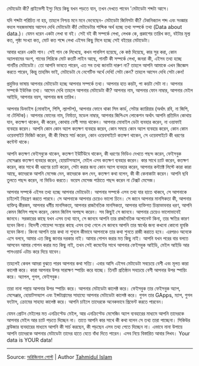 মেটাডেটা কী?
প্রাইভেসী ইস্যু নিয়ে কিছু যখন পড়তে যান, তখন দেখতে পাবেন 'মেটাডেটা শব্দটা আসে।

যদি শব্দটা পরিচিত না হয়, তাহলে নিশ্চয় মনে মনে ভেবেছেন- মেটাডেটা জিনিসটা কী? টেকনিক্যাল শব্দ এবং সংজ্ঞার বদলে সহজভাষায় আসেন দেখি মেটাডেটা কী!
মেটাডেটার শাব্দিক অর্থ হচ্ছে তথ্য সম্পর্কে তথ্য (Data about data.)।
যেমন ধরেন একটা লেখা বা বই। সেই বই কী সম্পর্কে লেখা, লেখক কে, প্রকাশের তারিখ কত, বইটার মূল্য কত, পৃষ্ঠা সংখ্যা কত, মোট কত শব্দে লেখা এইসব কিছু মিলে হচ্ছে সেই বইয়ের মেটাডেটা।

আবার ধরেন একটা গান। সেই গান কে লিখেছে, কখন পাবলিশ হয়েছে, কে কণ্ঠ দিয়েছে, কার সুর করা, কোন অ্যালবামের অংশ, গানের লিরিকে মোট কতটি লাইন আছে, গানটি কী সম্পর্কে লেখা, জনরা কী, এইসব তথ্য হচ্ছে গানটির মেটাডেটা।
তো আপনি ভাবতে পারেন, এত সব তথ্য জানাটা দারুণ না?
তাহলে আপনি আমাকে এখন জিজ্ঞেস করতে পারেন, কিন্তু তাহমিদ ভাই, মেটাডেটা যে নেগেটিভ অর্থে দেখি! সেটা কেন?
তাহলে আসেন দেখি সেটা কেন!

প্রযুক্তির ভাষায় আপনার মেটাডেটা হচ্ছে আপনার সম্পর্কে তথ্য। আপনার হাত কয়টা, পা কয়টা সেটা না। আপনার সম্পর্কে ইউনিক তথ্য।
আসেন দেখি তাহলে আপনার মেটাডেটা কী?
আপনার নাম, আপনার ফোন নাম্বার, আপনার মেইল আইডি, আপনার বয়স, আপনার জন্ম তারিখ।

আপনার ডিভাইস (মোবাইল, পিসি, ল্যাপটপ), আপনার ফোনে থাকা সিম কার্ড, সেটার ক্যারিয়ার (অর্থাৎ রবি, না জিপি, না টেলিটক)। আপনার ফোনের নাম, নির্মাতা, মডেল নাম্বার, আপনার জিপিএস লোকেশন অর্থাৎ আপনি প্রতিদিন কোথায় যান, কতক্ষণ থাকেন, কী করেন, কোথায় বেশী সময় থাকেন। আপনার মোবাইল ডেটা ব্যবহার করেন, না ওয়াফাই ব্যবহার করেন। আপনি কোন কোন অ্যাপ কতক্ষণ ব্যবহার করেন, কোন সময়ে কোন অ্যাপ ব্যবহার করেন, কোন কোন ওয়েবসাইট ভিজিট করেন, কী কী বিষয়ে সার্চ করেন, কোন ওয়েবসাইটে কতক্ষণ থাকেন, সে ওয়েবসাইটে কী ধরণের কন্টেন্ট থাকে।

আপনি কতক্ষণ ফেইসবুকে থাকেন, কতক্ষণ ইউটিউবে থাকেন, কী ধরণের ভিডিও দেখতে পছন্দ করেন, ফেইসবুক মেসেঞ্জার কতক্ষণ ব্যবহার করেন, হোয়াটসঅ্যাপ, মেইল এসব কতক্ষণ ব্যবহার করেন। কার সাথে চ্যাট করেন, কতক্ষণ করেন, কার সাথে কী ধরণের চ্যাট করেন, সেটা করার জন্য কোন অ্যাপ ব্যবহার করেন, আপনার কন্ট্যাক্ট লিস্টে কারা কারা আছে, কাদেরকে আপনি মেসেজ দেন, কাদেরকে কল দেন, কতক্ষণ কথা বলেন, কী কী কেনাকাটা করেন। আপনি ছবি তুলতে পছন্দ করেন, না ভিডিও করতে। ভয়েস মেসেজ পাঠাতে পছন্দ করেন না টেক্সট মেসেজ।

আপনার সম্পর্কে এইসব তথ্য হচ্ছে আপনার মেটাডেটা।
আপনার সম্পর্কে এসব তথ্য যার হাতে থাকবে, সে আপনাকে চাইলেই নিয়ন্ত্রণ করতে পারবে। সে আপনাকে আপনার চেয়েও ভালো চিনে। সে জানে আপনার মানসিকতা কী, আপনার ব্যক্তিত্ব কীরকম, আপনার ধর্মীয় মানসিকতা, আপনার রাজনৈতিক মানসিকতা, আপনার ব্যক্তিগত চিন্তাভাবনার ধরণ, আপনি কেমন জিনিস পছন্দ করেন, কেমন জিনিস অপছন্দ করেন। সব কিছুই সে জানবে। আপনার চেয়েও ভালোভাবেই জানবে।
সরকারের কাছে যখন এসব তথ্য যাবে, সে জানবে আপনি তার রাজনৈতিক অপোনেন্ট কিনা, তার ক্ষতির কারণ হবেন কিনা।
বিদেশী গোয়েন্দা সংস্থার কাছে এসব তথ্য গেলে সে জানবে আপনি তার স্বার্থের জন্য কখনো কোনো হুমকি হবেন কিনা।  কিংবা আপনি তার কথা না শুনলে কীভাবে আপনাকে তার কথা শুনতে রাজী করাতে হবে।
এরপরও অনেকে এসে বলবে, আমার এত কিছু জানার দরকার নাই। আমার গোপন করার মত কিছু নাই।
আপনি যখন পরের বার বলতে আসবেন আমার গোপন করার মত কিছু নাই,  তখন সেই কমেন্টের সাথে আপনার ফেইসবুক আইডি, মেইল আইডি আর পাসওয়ার্ড এটাচ করে দিয়ে যাবেন।

তাহলেই কেবল আমরা বুঝতে পারব আপনার কথা সত্যি।
এবার আসি এইসব মেটাডেটা সবচেয়ে বেশী এবং মূলত কারা কালেক্ট করে।
কারা আপনার উপর সারাক্ষণ স্পায়িং করে যাচ্ছে।
তিনটি প্রতিষ্ঠান সবচেয়ে বেশী আপনার উপর স্পায়িং করে।
অ্যাপল, গুগল, ফেইসবুক।

তারা নানা পন্থায় আপনার উপর স্পায়িং করে। আপনার মেটাডেটা কালেক্ট করে। ফেইসবুক তার ফেইসবুক অ্যাপ, মেসেঞ্জার, হোয়াটসঅ্যাপ এবং ইন্সটাগ্রামের সাহায্যে আপনার মেটাডেটা কালেক্ট করে।
গুগল তার GApps, ম্যাপ, গুগল ফটোস, ক্রোমের সাহায্য কালেক্ট করে।
আপনি চাইলে তাদেরকে অনেকভাবে প্রিভেন্ট করতে পারবেন।

যেমন প্রোটন মেইলের মত এনক্রিপ্টেড মেইল, আর এনক্রিপ্টেড মেসেজিং অ্যাপ ব্যবহারের মাধ্যমে আপনি তাদেরকে আপনার মেইল আর চ্যাট পড়তে দিচ্ছেন না। তাতে আপনি কার সাথে কী কথা বলেন সে তথ্য তারা পাচ্ছেনা। সিকিউর ব্রাউজার ব্যবহারের মাধ্যমে আপনি কী সার্চ করছেন, কী পড়ছেন এসব তথ্য পেতে দিচ্ছেন না।
এভাবে নানা উপায়ে আপনি তাদেরকে আপনার মেটাডেটা তাদের হাতে যেতে বাঁধা দিতে পারেন।
এসব নিয়ে বিস্তারিত আবার লিখব।
Your data is YOUR data!

---
Source:
[অরিজিনাল পোস্ট](https://web.facebook.com/profile.php?id=100009320905083) |
Author
[Tahmidul Islam](https://web.facebook.com/groups/720400918361221/user/100001253102971/?__cft__[0]=AZXri-HKIpfPirVpQC0Jsd2ItvCJBE5hJYZkLNtZzl1GX6ZrcKaEQZgXEeyToaAbrMdo6NXxTC75UYmkgD959pP9KN7a_CorNjHFE3i9REp4b9KJ9-Q6T3X1rqI4uSOkTVFRKynq_l-Euw88YJlwAgkUGBrAj-xLFtNKYpWpOjBg0_8c-mRcPeBU4sz2o9RXbq0&__tn__=-UC%2CP-y-R)
